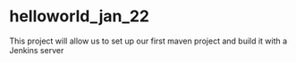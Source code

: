 # helloworld_jan_22
This project will allow us to set up our first maven project and build it with a Jenkins server
